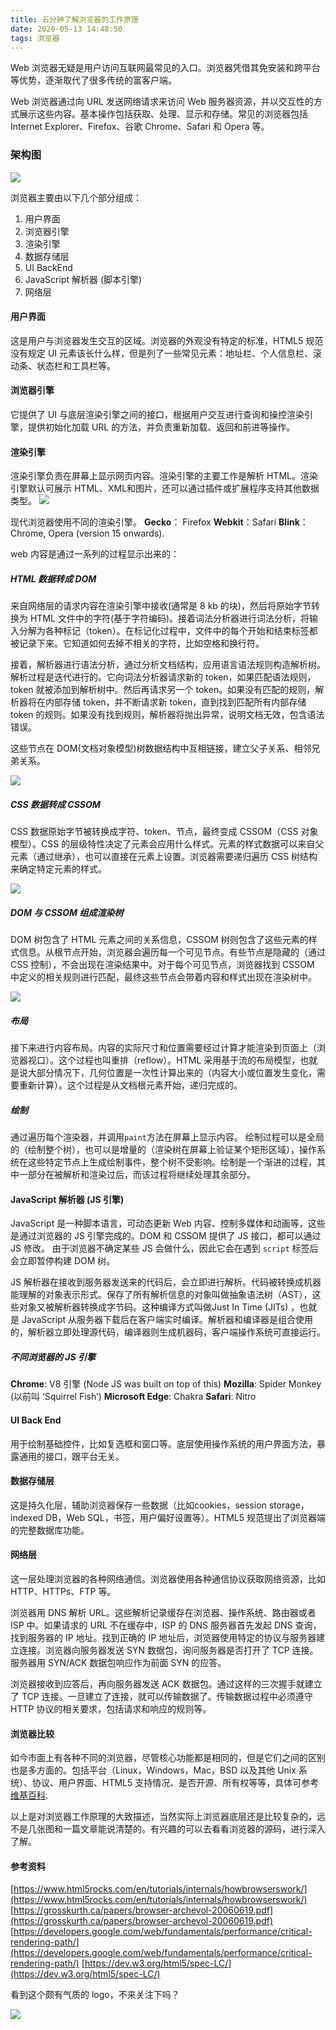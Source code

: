 ```yaml
---
title: 五分钟了解浏览器的工作原理
date: 2020-05-13 14:48:50
tags: 浏览器
---
```


Web 浏览器无疑是用户访问互联网最常见的入口。浏览器凭借其免安装和跨平台等优势，逐渐取代了很多传统的富客户端。

Web 浏览器通过向 URL 发送网络请求来访问 Web 服务器资源，并以交互性的方式展示这些内容。基本操作包括获取、处理、显示和存储。常见的浏览器包括 Internet Explorer、Firefox、谷歌 Chrome、Safari 和 Opera 等。

### 架构图

![](https://s1.ax1x.com/2020/06/29/NfQbQS.md.png)

浏览器主要由以下几个部分组成：
1.  用户界面
2.  浏览器引擎
3.  渲染引擎
4.  数据存储层
5.  UI BackEnd
6.  JavaScript 解析器 (脚本引擎)
7.  网络层
<!-- more -->

#### 用户界面

这是用户与浏览器发生交互的区域。浏览器的外观没有特定的标准，HTML5 规范没有规定 UI 元素该长什么样，但是列了一些常见元素：地址栏、个人信息栏、滚动条、状态栏和工具栏等。

#### 浏览器引擎

它提供了 UI 与底层渲染引擎之间的接口，根据用户交互进行查询和操控渲染引擎，提供初始化加载 URL 的方法，并负责重新加载、返回和前进等操作。

#### 渲染引擎

渲染引擎负责在屏幕上显示网页内容。渲染引擎的主要工作是解析 HTML。渲染引擎默认可展示 HTML、XML和图片，还可以通过插件或扩展程序支持其他数据类型。
![](https://s1.ax1x.com/2020/06/29/NfQLLQ.jpg)

现代浏览器使用不同的渲染引擎。
**Gecko**： Firefox
**Webkit**：Safari
**Blink**：Chrome, Opera (version 15 onwards).

web 内容是通过一系列的过程显示出来的：

##### HTML 数据转成 DOM

来自网络层的请求内容在渲染引擎中接收(通常是 8 kb 的块)，然后将原始字节转换为 HTML 文件中的字符(基于字符编码)。接着词法分析器进行词法分析，将输入分解为各种标记（token）。在标记化过程中，文件中的每个开始和结束标签都被记录下来。它知道如何去掉不相关的字符，比如空格和换行符。

接着，解析器进行语法分析，通过分析文档结构，应用语言语法规则构造解析树。解析过程是迭代进行的。它向词法分析器请求新的 token，如果匹配语法规则，token 就被添加到解析树中。然后再请求另一个 token。如果没有匹配的规则，解析器将在内部存储 token，并不断请求新 token，直到找到匹配所有内部存储 token 的规则。如果没有找到规则，解析器将抛出异常，说明文档无效，包含语法错误。

这些节点在 DOM(文档对象模型)树数据结构中互相链接，建立父子关系、相邻兄弟关系。

![](https://s1.ax1x.com/2020/06/29/NflEw9.md.png)


##### CSS 数据转成 CSSOM

CSS 数据原始字节被转换成字符、token、节点，最终变成 CSSOM（CSS 对象模型）。CSS 的层级特性决定了元素会应用什么样式。元素的样式数据可以来自父元素（通过继承），也可以直接在元素上设置。浏览器需要递归遍历 CSS 树结构来确定特定元素的样式。

![](https://s1.ax1x.com/2020/06/29/NflmJx.md.png)



##### DOM 与 CSSOM 组成渲染树

DOM 树包含了 HTML 元素之间的关系信息，CSSOM 树则包含了这些元素的样式信息。从根节点开始，浏览器会遍历每一个可见节点。有些节点是隐藏的（通过 CSS 控制），不会出现在渲染结果中。对于每个可见节点，浏览器找到 CSSOM 中定义的相关规则进行匹配，最终这些节点会带着内容和样式出现在渲染树中。

![](https://s1.ax1x.com/2020/06/29/NflnW6.md.png)


##### 布局

接下来进行内容布局。内容的实际尺寸和位置需要经过计算才能渲染到页面上（浏览器视口）。这个过程也叫重排（reflow）。HTML 采用基于流的布局模型，也就是说大部分情况下，几何位置是一次性计算出来的（内容大小或位置发生变化，需要重新计算）。这个过程是从文档根元素开始，递归完成的。

##### 绘制

通过遍历每个渲染器，并调用`paint`方法在屏幕上显示内容。 绘制过程可以是全局的（绘制整个树），也可以是增量的（渲染树在屏幕上验证某个矩形区域），操作系统在这些特定节点上生成绘制事件，整个树不受影响。绘制是一个渐进的过程，其中一部分在被解析和渲染过后，而该过程将继续处理其余部分。

#### JavaScript 解析器 (JS 引擎)

JavaScript 是一种脚本语言，可动态更新 Web 内容、控制多媒体和动画等，这些是通过浏览器的 JS 引擎完成的。DOM 和 CSSOM 提供了 JS 接口，都可以通过 JS 修改。 由于浏览器不确定某些 JS 会做什么，因此它会在遇到 `script` 标签后会立即暂停构建 DOM 树。 

JS 解析器在接收到服务器发送来的代码后，会立即进行解析。代码被转换成机器能理解的对象表示形式。保存了所有解析信息的对象叫做抽象语法树（AST），这些对象又被解析器转换成字节码。这种编译方式叫做Just In Time (JITs) ，也就是 JavaScript 从服务器下载后在客户端实时编译。解析器和编译器是组合使用的，解析器立即处理源代码，编译器则生成机器码，客户端操作系统可直接运行。
##### 不同浏览器的 JS 引擎

**Chrome**: V8 引擎 (Node JS was built on top of this)
**Mozilla**: Spider Monkey (以前叫 ‘Squirrel Fish’)
**Microsoft Edge**: Chakra
**Safari**: Nitro

#### UI Back End

用于绘制基础控件，比如复选框和窗口等。底层使用操作系统的用户界面方法，暴露通用的接口，跟平台无关。

#### 数据存储层

这是持久化层，辅助浏览器保存一些数据（比如cookies，session storage，indexed DB，Web SQL，书签，用户偏好设置等）。HTML5 规范提出了浏览器端的完整数据库功能。
#### 网络层

这一层处理浏览器的各种网络通信。浏览器使用各种通信协议获取网络资源，比如 HTTP、HTTPs、FTP 等。

浏览器用 DNS 解析 URL。这些解析记录缓存在浏览器、操作系统、路由器或者 ISP 中。如果请求的 URL 不在缓存中，ISP 的 DNS 服务器首先发起 DNS 查询，找到服务器的 IP 地址。找到正确的 IP 地址后，浏览器使用特定的协议与服务器建立连接。浏览器向服务器发送 SYN 数据包，询问服务器是否打开了 TCP 连接。服务器用 SYN/ACK 数据包响应作为前面 SYN 的应答。

浏览器接收到应答后，再向服务器发送 ACK 数据包。通过这样的三次握手就建立了 TCP 连接。一旦建立了连接，就可以传输数据了。传输数据过程中必须遵守 HTTP 协议的相关要求，包括请求和响应的规则等。
#### 浏览器比较

如今市面上有各种不同的浏览器，尽管核心功能都是相同的，但是它们之间的区别也是多方面的。包括平台（Linux，Windows，Mac，BSD 以及其他 Unix 系统）、协议、用户界面、HTML5 支持情况、是否开源、所有权等等，具体可参考[维基百科](https://en.wikipedia.org/wiki/Comparison_of_web_browsers).

以上是对浏览器工作原理的大致描述，当然实际上浏览器底层还是比较复杂的，远不是几张图和一篇文章能说清楚的。有兴趣的可以去看看浏览器的源码，进行深入了解。

####  参考资料

[https://www.html5rocks.com/en/tutorials/internals/howbrowserswork/](https://www.html5rocks.com/en/tutorials/internals/howbrowserswork/)
[https://grosskurth.ca/papers/browser-archevol-20060619.pdf](https://grosskurth.ca/papers/browser-archevol-20060619.pdf)
[https://developers.google.com/web/fundamentals/performance/critical-rendering-path/](https://developers.google.com/web/fundamentals/performance/critical-rendering-path/)
[https://dev.w3.org/html5/spec-LC/](https://dev.w3.org/html5/spec-LC/)

看到这个颇有气质的 logo，不来关注下吗？

![](https://s1.ax1x.com/2020/04/08/GR70KJ.png)